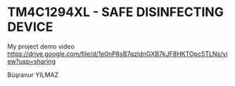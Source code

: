 # TM4C1294XL - SAFE DISINFECTING DEVICE



My project demo video
https://drive.google.com/file/d/1e0nP8sB7qzldnGXB7kJF8HKTOpc5TLNs/view?usp=sharing

Büşranur YILMAZ
